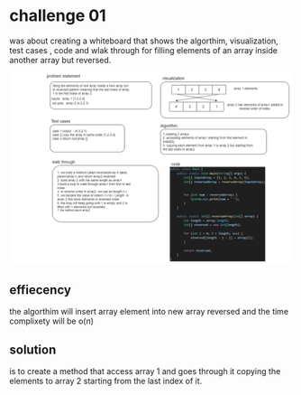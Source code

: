 # challenge 01 

was about creating a whiteboard that shows the algorthim, visualization, test cases , code and wlak through for filling elements of an array inside another array but reversed.

![Alt text](challenge01.drawio.png)


## effiecency 
the algorthim will insert array element into new array reversed and the time complixety will be o(n) 
## solution 
is to create a method that access array 1 and goes through it copying the elements to array 2 starting from the last index of it.
